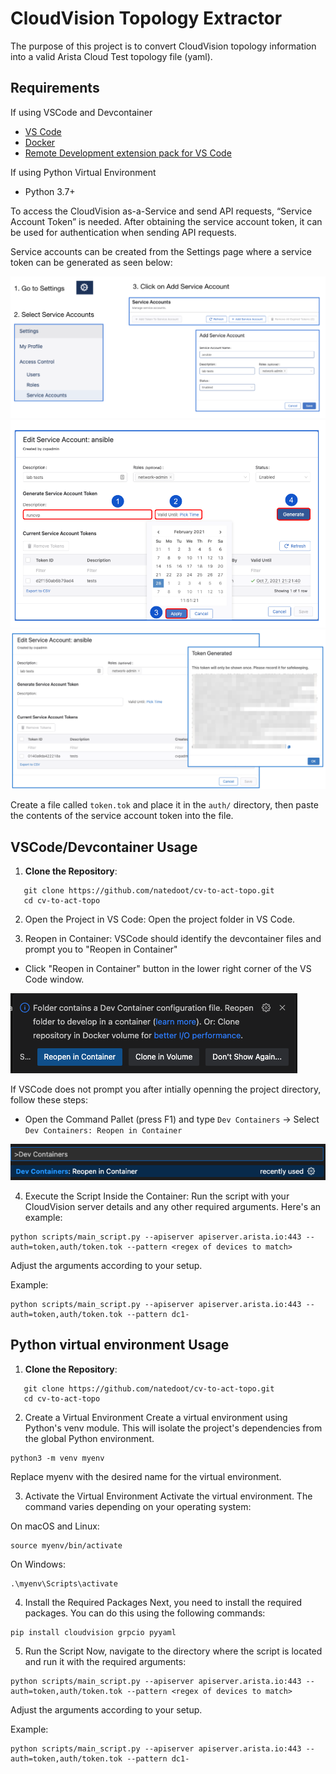 # CloudVision Topology Extractor

The purpose of this project is to convert CloudVision topology information into a valid Arista Cloud Test topology file (yaml).

## Requirements
If using VSCode and Devcontainer
- [VS Code](https://code.visualstudio.com/)
- [Docker](https://www.docker.com/)
- [Remote Development extension pack for VS Code](https://marketplace.visualstudio.com/items?itemName=ms-vscode-remote.vscode-remote-extensionpack)

If using Python Virtual Environment
- Python 3.7+

To access the CloudVision as-a-Service and send API requests, “Service Account Token” is needed. After obtaining the service account token, it can be used for authentication when sending API requests.

Service accounts can be created from the Settings page where a service token can be generated as seen below:

![serviceaccount1](./media/serviceaccount1.png)
![serviceaccount2](./media/serviceaccount2.png)
![serviceaccount3](./media/serviceaccount3.png)

Create a file called `token.tok` and place it in the `auth/` directory, then paste the contents of the service account token into the file.
## VSCode/Devcontainer Usage

1. **Clone the Repository**:
```
   git clone https://github.com/natedoot/cv-to-act-topo.git
   cd cv-to-act-topo
```
2. Open the Project in VS Code:
Open the project folder in VS Code.

3. Reopen in Container:
VSCode should identify the devcontainer files and prompt you to "Reopen in Container"
- Click "Reopen in Container" button in the lower right corner of the VS Code window.

![reopen-in-devcontainer-prompt](./media/reopen-in-devcontainer-prompt.png)

If VSCode does not prompt you after intially openning the project directory, follow these steps:
- Open the Command Pallet (press F1) and type `Dev Containers` -> Select `Dev Containers: Reopen in Container`

![reopen-in-devcontainer](./media/reopen-in-devcontainer.png)

4. Execute the Script Inside the Container:
Run the script with your CloudVision server details and any other required arguments. Here's an example:
```
python scripts/main_script.py --apiserver apiserver.arista.io:443 --auth=token,auth/token.tok --pattern <regex of devices to match>
```
Adjust the arguments according to your setup.

Example:
```
python scripts/main_script.py --apiserver apiserver.arista.io:443 --auth=token,auth/token.tok --pattern dc1-
```
## Python virtual environment Usage

1. **Clone the Repository**:
```
   git clone https://github.com/natedoot/cv-to-act-topo.git
   cd cv-to-act-topo
```
2. Create a Virtual Environment
Create a virtual environment using Python's venv module. This will isolate the project's dependencies from the global Python environment.
```
python3 -m venv myenv
```
Replace myenv with the desired name for the virtual environment.

3. Activate the Virtual Environment
Activate the virtual environment. The command varies depending on your operating system:

On macOS and Linux:
```
source myenv/bin/activate
```
On Windows:
```
.\myenv\Scripts\activate
```
4. Install the Required Packages
Next, you need to install the required packages. You can do this using the following commands:
```
pip install cloudvision grpcio pyyaml
```
5. Run the Script
Now, navigate to the directory where the script is located and run it with the required arguments:
```
python scripts/main_script.py --apiserver apiserver.arista.io:443 --auth=token,auth/token.tok --pattern <regex of devices to match>
```
Adjust the arguments according to your setup.

Example:
```
python scripts/main_script.py --apiserver apiserver.arista.io:443 --auth=token,auth/token.tok --pattern dc1-
```
